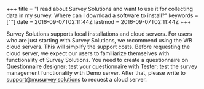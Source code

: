 +++
title = "I read about Survey Solutions and want to use it for collecting data in my survey. Where can I download a software to install?"
keywords = [""]
date = 2016-09-07T02:11:44Z
lastmod = 2016-09-07T02:11:44Z
+++

Survey Solutions supports local installations and cloud servers. For
users who are just starting with Survey Solutions, we recommend using
the WB cloud servers. This will simplify the support costs. Before
requesting the cloud server, we expect our users to familiarize
themselves with functionality of Survey Solutions. You need to create a
questionnaire on Questionnaire designer; test your questionnaire with
Tester; test the survey management functionality with Demo server. After
that, please write to <support@musurvey.solutions> to request a cloud
server.
